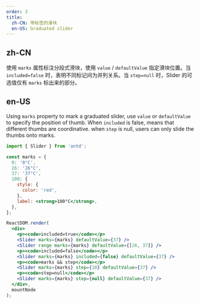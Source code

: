 ```yaml
---
order: 3
title:
  zh-CN: 带标签的滑块
  en-US: Graduated slider
---
```


## zh-CN

使用 `marks` 属性标注分段式滑块，使用 `value` / `defaultValue` 指定滑块位置。当 `included=false` 时，表明不同标记间为并列关系。当 `step=null` 时，Slider 的可选值仅有 `marks` 标出来的部分。

## en-US

Using `marks` property to mark a graduated slider, use `value` or `defaultValue` to specify the position of thumb.
When `included` is false, means that different thumbs are coordinative.
when `step` is null, users can only slide the thumbs onto marks.


````jsx
import { Slider } from 'antd';

const marks = {
  0: '0°C',
  26: '26°C',
  37: '37°C',
  100: {
    style: {
      color: 'red',
    },
    label: <strong>100°C</strong>,
  },
};

ReactDOM.render(
  <div>
    <p><code>included=true</code></p>
    <Slider marks={marks} defaultValue={37} />
    <Slider range marks={marks} defaultValue={[26, 37]} />
    <p><code>included=false</code></p>
    <Slider marks={marks} included={false} defaultValue={37} />
    <p><code>marks && step</code></p>
    <Slider marks={marks} step={10} defaultValue={37} />
    <p><code>step=null</code></p>
    <Slider marks={marks} step={null} defaultValue={37} />
  </div>,
  mountNode
);
````
